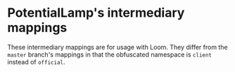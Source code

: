 # PotentialLamp's intermediary mappings

These intermediary mappings are for usage with Loom.
They differ from the `master` branch's mappings in that
the obfuscated namespace is `client` instead of `official`.
